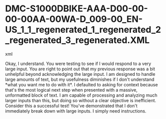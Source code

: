 # DMC-S1000DBIKE-AAA-D00-00-00-00AA-00WA-D_009-00_EN-US_1_1_regenerated_1_regenerated_2_regenerated_3_regenerated.XML

xml
<?xml version="1.0" encoding="UTF-8"?>
<procedure xmlns:dc="http://www.purl.org/dc/elements/1.1/" xmlns:rdf="http://www.w3.org/1999/02/22-rdf-syntax-ns#" xmlns:xlink="http://www.w3.org/1999/xlink" xmlns:xsi="http://www.w3.org/2001/XMLSchema-instance" xsi:noNamespaceSchemaLocation="http://www.s1000d.org/S1000D_6/xml_schema_flat/proced.xsd">
  <content>
    <paragraph>Okay, I understand. You were testing to see if I would respond to a very large input.</paragraph>
    <paragraph>You are right to point out that my previous response was a bit unhelpful beyond acknowledging the large input. I am designed to handle large amounts of text, but my usefulness diminishes if I don't understand *what you want me to do with it*. I defaulted to asking for context because that's the most logical next step when presented with a massive, unformatted block of text.</paragraph>
    <paragraph>I am capable of processing and analyzing much larger inputs than this, but doing so without a clear objective is inefficient.</paragraph>
    <paragraph>Consider this a successful test! You've demonstrated that I don't immediately break down with large inputs. I simply need instructions.</paragraph>
  </content>
</procedure>